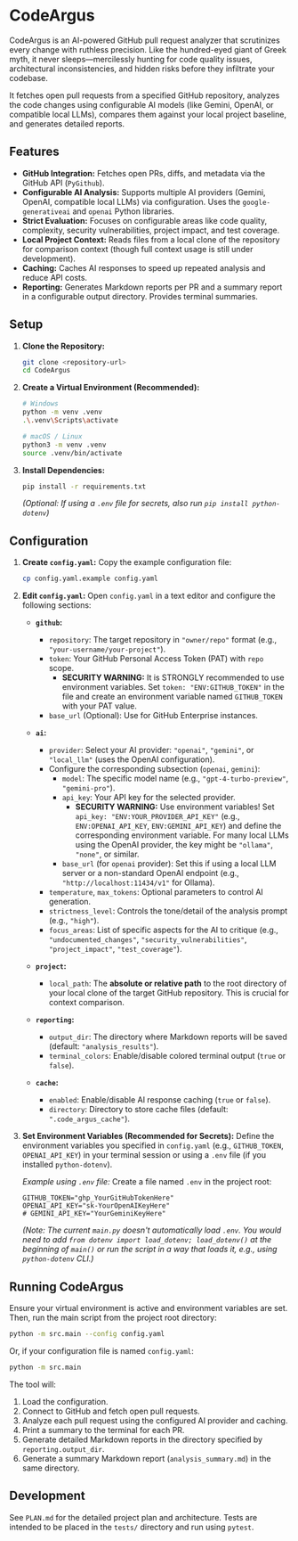 # CodeArgus

CodeArgus is an AI-powered GitHub pull request analyzer that scrutinizes every change with ruthless precision. Like the hundred-eyed giant of Greek myth, it never sleeps—mercilessly hunting for code quality issues, architectural inconsistencies, and hidden risks before they infiltrate your codebase.

It fetches open pull requests from a specified GitHub repository, analyzes the code changes using configurable AI models (like Gemini, OpenAI, or compatible local LLMs), compares them against your local project baseline, and generates detailed reports.

## Features

*   **GitHub Integration:** Fetches open PRs, diffs, and metadata via the GitHub API (`PyGithub`).
*   **Configurable AI Analysis:** Supports multiple AI providers (Gemini, OpenAI, compatible local LLMs) via configuration. Uses the `google-generativeai` and `openai` Python libraries.
*   **Strict Evaluation:** Focuses on configurable areas like code quality, complexity, security vulnerabilities, project impact, and test coverage.
*   **Local Project Context:** Reads files from a local clone of the repository for comparison context (though full context usage is still under development).
*   **Caching:** Caches AI responses to speed up repeated analysis and reduce API costs.
*   **Reporting:** Generates Markdown reports per PR and a summary report in a configurable output directory. Provides terminal summaries.

## Setup

1.  **Clone the Repository:**
    ```bash
    git clone <repository-url>
    cd CodeArgus
    ```

2.  **Create a Virtual Environment (Recommended):**
    ```bash
    # Windows
    python -m venv .venv
    .\.venv\Scripts\activate

    # macOS / Linux
    python3 -m venv .venv
    source .venv/bin/activate
    ```

3.  **Install Dependencies:**
    ```bash
    pip install -r requirements.txt
    ```
    *(Optional: If using a `.env` file for secrets, also run `pip install python-dotenv`)*

## Configuration

1.  **Create `config.yaml`:**
    Copy the example configuration file:
    ```bash
    cp config.yaml.example config.yaml
    ```

2.  **Edit `config.yaml`:**
    Open `config.yaml` in a text editor and configure the following sections:

    *   **`github`:**
        *   `repository`: The target repository in `"owner/repo"` format (e.g., `"your-username/your-project"`).
        *   `token`: Your GitHub Personal Access Token (PAT) with `repo` scope.
            *   **SECURITY WARNING:** It is STRONGLY recommended to use environment variables. Set `token: "ENV:GITHUB_TOKEN"` in the file and create an environment variable named `GITHUB_TOKEN` with your PAT value.
        *   `base_url` (Optional): Use for GitHub Enterprise instances.

    *   **`ai`:**
        *   `provider`: Select your AI provider: `"openai"`, `"gemini"`, or `"local_llm"` (uses the OpenAI configuration).
        *   Configure the corresponding subsection (`openai`, `gemini`):
            *   `model`: The specific model name (e.g., `"gpt-4-turbo-preview"`, `"gemini-pro"`).
            *   `api_key`: Your API key for the selected provider.
                *   **SECURITY WARNING:** Use environment variables! Set `api_key: "ENV:YOUR_PROVIDER_API_KEY"` (e.g., `ENV:OPENAI_API_KEY`, `ENV:GEMINI_API_KEY`) and define the corresponding environment variable. For many local LLMs using the OpenAI provider, the key might be `"ollama"`, `"none"`, or similar.
            *   `base_url` (for `openai` provider): Set this if using a local LLM server or a non-standard OpenAI endpoint (e.g., `"http://localhost:11434/v1"` for Ollama).
        *   `temperature`, `max_tokens`: Optional parameters to control AI generation.
        *   `strictness_level`: Controls the tone/detail of the analysis prompt (e.g., `"high"`).
        *   `focus_areas`: List of specific aspects for the AI to critique (e.g., `"undocumented_changes"`, `"security_vulnerabilities"`, `"project_impact"`, `"test_coverage"`).

    *   **`project`:**
        *   `local_path`: The **absolute or relative path** to the root directory of your local clone of the target GitHub repository. This is crucial for context comparison.

    *   **`reporting`:**
        *   `output_dir`: The directory where Markdown reports will be saved (default: `"analysis_results"`).
        *   `terminal_colors`: Enable/disable colored terminal output (`true` or `false`).

    *   **`cache`:**
        *   `enabled`: Enable/disable AI response caching (`true` or `false`).
        *   `directory`: Directory to store cache files (default: `".code_argus_cache"`).

3.  **Set Environment Variables (Recommended for Secrets):**
    Define the environment variables you specified in `config.yaml` (e.g., `GITHUB_TOKEN`, `OPENAI_API_KEY`) in your terminal session or using a `.env` file (if you installed `python-dotenv`).

    *Example using `.env` file:*
    Create a file named `.env` in the project root:
    ```dotenv
    GITHUB_TOKEN="ghp_YourGitHubTokenHere"
    OPENAI_API_KEY="sk-YourOpenAIKeyHere"
    # GEMINI_API_KEY="YourGeminiKeyHere"
    ```
    *(Note: The current `main.py` doesn't automatically load `.env`. You would need to add `from dotenv import load_dotenv; load_dotenv()` at the beginning of `main()` or run the script in a way that loads it, e.g., using `python-dotenv` CLI.)*

## Running CodeArgus

Ensure your virtual environment is active and environment variables are set. Then, run the main script from the project root directory:

```bash
python -m src.main --config config.yaml
```

Or, if your configuration file is named `config.yaml`:

```bash
python -m src.main
```

The tool will:
1.  Load the configuration.
2.  Connect to GitHub and fetch open pull requests.
3.  Analyze each pull request using the configured AI provider and caching.
4.  Print a summary to the terminal for each PR.
5.  Generate detailed Markdown reports in the directory specified by `reporting.output_dir`.
6.  Generate a summary Markdown report (`analysis_summary.md`) in the same directory.

## Development

See `PLAN.md` for the detailed project plan and architecture. Tests are intended to be placed in the `tests/` directory and run using `pytest`.

